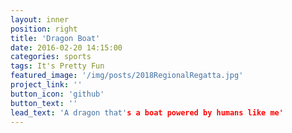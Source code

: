 ```yaml
---
layout: inner
position: right
title: 'Dragon Boat'
date: 2016-02-20 14:15:00
categories: sports
tags: It's Pretty Fun
featured_image: '/img/posts/2018RegionalRegatta.jpg'
project_link: ''
button_icon: 'github'
button_text: ''
lead_text: 'A dragon that's a boat powered by humans like me'
---
```

